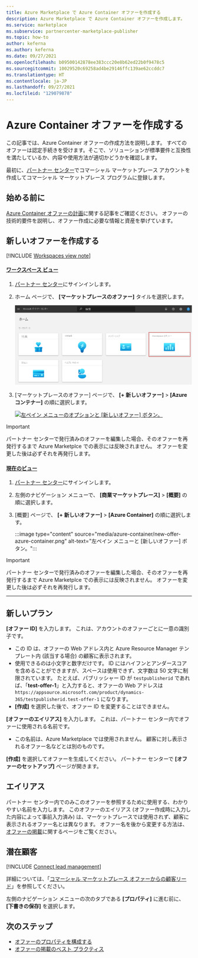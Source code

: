 ```yaml
---
title: Azure Marketplace で Azure Container オファーを作成する
description: Azure Marketplace で Azure Container オファーを作成します。
ms.service: marketplace
ms.subservice: partnercenter-marketplace-publisher
ms.topic: how-to
author: keferna
ms.author: keferna
ms.date: 09/27/2021
ms.openlocfilehash: b09500142878ee383ccc20e8b62ed22b0f9478c5
ms.sourcegitcommit: 10029520c69258ad4be29146ffc139ae62ccddc7
ms.translationtype: HT
ms.contentlocale: ja-JP
ms.lasthandoff: 09/27/2021
ms.locfileid: "129079878"
---
```

# <a name="create-an-azure-container-offer"></a>Azure Container オファーを作成する

この記事では、Azure Container オファーの作成方法を説明します。 すべてのオファーは認定手続きを受けます。そこで、ソリューションが標準要件と互換性を満たしているか、内容や使用方法が適切かどうかを確認します。

最初に、[パートナー センター](./create-account.md)でコマーシャル マーケットプレース アカウントを作成してコマーシャル マーケットプレース プログラムに登録します。

## <a name="before-you-begin"></a>始める前に

[Azure Container オファーの計画](marketplace-containers.md)に関する記事をご確認ください。 オファーの技術的要件を説明し、オファー作成に必要な情報と資産を挙げています。

## <a name="create-a-new-offer"></a>新しいオファーを作成する

[!INCLUDE [Workspaces view note](./includes/preview-interface.md)]

#### <a name="workspaces-view"></a>[ワークスペース ビュー](#tab/workspaces-view)

1. [パートナー センター](https://partner.microsoft.com/dashboard/home)にサインインします。

1. ホーム ページで、 **[マーケットプレースのオファー]** タイルを選択します。

    [ ![パートナー センターのホーム ページにある [マーケットプレースのオファー] タイルを示す図。](./media/workspaces/partner-center-home.png) ](./media/workspaces/partner-center-home.png#lightbox)

1. [マーケットプレースのオファー] ページで、 **[+ 新しいオファー]**  >  **[Azure コンテナー]** の順に選択します。

    [ ![左ペイン メニューのオプションと [新しいオファー] ボタン。](./media/azure-container/new-offer-azure-container-workspaces.png) ](./media/azure-container/new-offer-azure-container-workspaces.png#lightbox)

> [!IMPORTANT]
> パートナー センターで発行済みのオファーを編集した場合、そのオファーを再発行するまで Azure Marketplce での表示には反映されません。 オファーを変更した後は必ずそれを再発行します。

#### <a name="current-view"></a>[現在のビュー](#tab/current-view)

1. [パートナー センター](https://partner.microsoft.com/dashboard/home)にサインインします。
2. 左側のナビゲーション メニューで、 **[商業マーケットプレース]**  >  **[概要]** の順に選択します。
3. [概要] ページで、 **[+ 新しいオファー]**  >  **[Azure Container]** の順に選択します。

    :::image type="content" source="media/azure-container/new-offer-azure-container.png" alt-text="左ペイン メニューと [新しいオファー] ボタン。":::

> [!IMPORTANT]
> パートナー センターで発行済みのオファーを編集した場合、そのオファーを再発行するまで Azure Marketplce での表示には反映されません。 オファーを変更した後は必ずそれを再発行します。

---

## <a name="new-offer"></a>新しいプラン

**[オファー ID]** を入力します。 これは、アカウントのオファーごとに一意の識別子です。

- この ID は、オファーの Web アドレス内と Azure Resource Manager テンプレート内 (該当する場合) の顧客に表示されます。
- 使用できるのは小文字と数字だけです。 ID にはハイフンとアンダースコアを含めることができますが、スペースは使用できず、文字数は 50 文字に制限されています。 たとえば、パブリッシャー ID が `testpublisherid` であれば、「**test-offer-1**」と入力すると、オファーの Web アドレスは `https://appsource.microsoft.com/product/dynamics-365/testpublisherid.test-offer-1` になります。
- **[作成]** を選択した後で、オファー ID を変更することはできません。

**[オファーのエイリアス]** を入力します。 これは、パートナー センター内でオファーに使用される名前です。

- この名前は、Azure Marketplace では使用されません。 顧客に対し表示されるオファー名などとは別のものです。

**[作成]** を選択してオファーを生成してください。 パートナー センターで **[オファーのセットアップ]** ページが開きます。

## <a name="alias"></a>エイリアス

パートナー センター内でのみこのオファーを参照するために使用する、わかりやすい名前を入力します。 このオファーのエイリアス (オファー作成時に入力した内容によって事前入力済み) は、マーケットプレースでは使用されず、顧客に表示されるオファー名とは異なります。 オファー名を後から変更する方法は、[オファーの掲載](azure-container-offer-listing.md)に関するページをご覧ください。

## <a name="customer-leads"></a>潜在顧客

[!INCLUDE [Connect lead management](includes/customer-leads.md)]

詳細については、「[コマーシャル マーケットプレース オファーからの顧客リード](partner-center-portal/commercial-marketplace-get-customer-leads.md)」を参照してください。

左側のナビゲーション メニューの次のタブである **[プロパティ]** に進む前に、 **[下書きの保存]** を選択します。

## <a name="next-steps"></a>次のステップ

- [オファーのプロパティを構成する](azure-container-properties.md) 
- [オファーの掲載のベスト プラクティス](gtm-offer-listing-best-practices.md)
